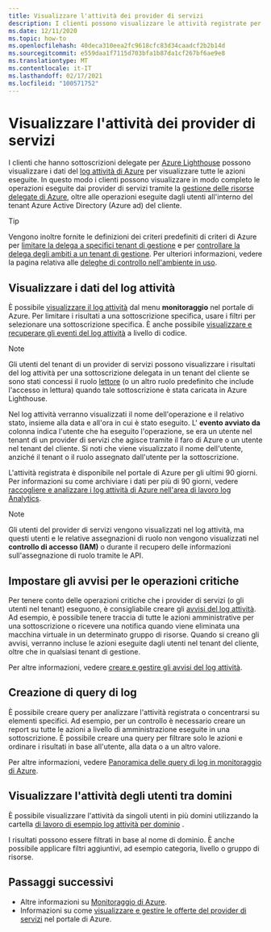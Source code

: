 ```yaml
---
title: Visualizzare l'attività dei provider di servizi
description: I clienti possono visualizzare le attività registrate per visualizzare le azioni eseguite dai provider di servizi tramite la gestione delle risorse delegate di Azure.
ms.date: 12/11/2020
ms.topic: how-to
ms.openlocfilehash: 40deca310eea2fc9618cfc83d34caadcf2b2b14d
ms.sourcegitcommit: e559daa1f7115d703bfa1b87da1cf267bf6ae9e8
ms.translationtype: MT
ms.contentlocale: it-IT
ms.lasthandoff: 02/17/2021
ms.locfileid: "100571752"
---
```

# <a name="view-service-provider-activity"></a>Visualizzare l'attività dei provider di servizi

I clienti che hanno sottoscrizioni delegate per [Azure Lighthouse](../overview.md) possono visualizzare i dati del [log attività di Azure](../../azure-monitor/essentials/platform-logs-overview.md) per visualizzare tutte le azioni eseguite. In questo modo i clienti possono visualizzare in modo completo le operazioni eseguite dai provider di servizi tramite la [gestione delle risorse delegate di Azure](../concepts/azure-delegated-resource-management.md), oltre alle operazioni eseguite dagli utenti all'interno del tenant Azure Active Directory (Azure ad) del cliente.

> [!TIP]
> Vengono inoltre fornite le definizioni dei criteri predefiniti di criteri di Azure per [limitare la delega a specifici tenant di gestione](https://github.com/Azure/azure-policy/blob/master/built-in-policies/policyDefinitions/Lighthouse/AllowCertainManagingTenantIds_Deny.json) e per [controllare la delega degli ambiti a un tenant di gestione](https://github.com/Azure/azure-policy/blob/master/built-in-policies/policyDefinitions/Lighthouse/Lighthouse_Delegations_Audit.json). Per ulteriori informazioni, vedere la pagina relativa alle [deleghe di controllo nell'ambiente in uso](view-manage-service-providers.md#audit-delegations-in-your-environment).

## <a name="view-activity-log-data"></a>Visualizzare i dati del log attività

È possibile [visualizzare il log attività](../../azure-monitor/essentials/activity-log.md#view-the-activity-log) dal menu **monitoraggio** nel portale di Azure. Per limitare i risultati a una sottoscrizione specifica, usare i filtri per selezionare una sottoscrizione specifica. È anche possibile [visualizzare e recuperare gli eventi del log attività](../../azure-monitor/essentials/activity-log.md#view-the-activity-log) a livello di codice.

> [!NOTE]
> Gli utenti del tenant di un provider di servizi possono visualizzare i risultati del log attività per una sottoscrizione delegata in un tenant del cliente se sono stati concessi il ruolo [lettore](../../role-based-access-control/built-in-roles.md#reader) (o un altro ruolo predefinito che include l'accesso in lettura) quando tale sottoscrizione è stata caricata in Azure Lighthouse.

Nel log attività verranno visualizzati il nome dell'operazione e il relativo stato, insieme alla data e all'ora in cui è stato eseguito. L' **evento avviato da** colonna indica l'utente che ha eseguito l'operazione, se era un utente nel tenant di un provider di servizi che agisce tramite il faro di Azure o un utente nel tenant del cliente. Si noti che viene visualizzato il nome dell'utente, anziché il tenant o il ruolo assegnato dall'utente per la sottoscrizione.

L'attività registrata è disponibile nel portale di Azure per gli ultimi 90 giorni. Per informazioni su come archiviare i dati per più di 90 giorni, vedere [raccogliere e analizzare i log attività di Azure nell'area di lavoro log Analytics](../../azure-monitor/essentials/activity-log.md).

> [!NOTE]
> Gli utenti del provider di servizi vengono visualizzati nel log attività, ma questi utenti e le relative assegnazioni di ruolo non vengono visualizzati nel **controllo di accesso (IAM)** o durante il recupero delle informazioni sull'assegnazione di ruolo tramite le API.

## <a name="set-alerts-for-critical-operations"></a>Impostare gli avvisi per le operazioni critiche

Per tenere conto delle operazioni critiche che i provider di servizi (o gli utenti nel tenant) eseguono, è consigliabile creare gli [avvisi del log attività](../../azure-monitor/alerts/activity-log-alerts.md). Ad esempio, è possibile tenere traccia di tutte le azioni amministrative per una sottoscrizione o ricevere una notifica quando viene eliminata una macchina virtuale in un determinato gruppo di risorse. Quando si creano gli avvisi, verranno incluse le azioni eseguite dagli utenti nel tenant del cliente, oltre che in qualsiasi tenant di gestione.

Per altre informazioni, vedere [creare e gestire gli avvisi del log attività](../../azure-monitor/alerts/alerts-activity-log.md).

## <a name="create-log-queries"></a>Creazione di query di log

È possibile creare query per analizzare l'attività registrata o concentrarsi su elementi specifici. Ad esempio, per un controllo è necessario creare un report su tutte le azioni a livello di amministrazione eseguite in una sottoscrizione. È possibile creare una query per filtrare solo le azioni e ordinare i risultati in base all'utente, alla data o a un altro valore.

Per altre informazioni, vedere [Panoramica delle query di log in monitoraggio di Azure](../../azure-monitor/logs/log-query-overview.md).

## <a name="view-user-activity-across-domains"></a>Visualizzare l'attività degli utenti tra domini

È possibile visualizzare l'attività da singoli utenti in più domini utilizzando la cartella [di lavoro di esempio log attività per dominio](https://github.com/Azure/Azure-Lighthouse-samples/tree/master/templates/workbook-activitylogs-by-domain) .

I risultati possono essere filtrati in base al nome di dominio. È anche possibile applicare filtri aggiuntivi, ad esempio categoria, livello o gruppo di risorse.

## <a name="next-steps"></a>Passaggi successivi

- Altre informazioni su [Monitoraggio di Azure](../../azure-monitor/index.yml).
- Informazioni su come [visualizzare e gestire le offerte del provider di servizi](view-manage-service-providers.md) nel portale di Azure.
